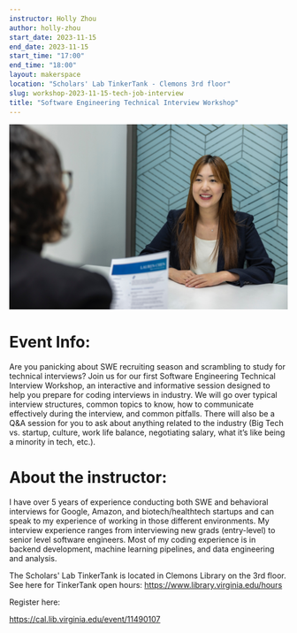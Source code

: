 ```yaml
---
instructor: Holly Zhou
author: holly-zhou
start_date: 2023-11-15
end_date: 2023-11-15
start_time: "17:00"
end_time: "18:00"
layout: makerspace
location: "Scholars' Lab TinkerTank - Clemons 3rd floor"
slug: workshop-2023-11-15-tech-job-interview
title: "Software Engineering Technical Interview Workshop"
---
```


![Software Engineering Technical Interview Workshop](/assets/post-media/workshops/resume-genius-72D3z_LfrQA-unsplash.jpg)

# Event Info:
Are you panicking about SWE recruiting season and scrambling to study for technical interviews? Join us for our first Software Engineering Technical Interview Workshop, an interactive and informative session designed to help you prepare for coding interviews in industry. We will go over typical interview structures, common topics to know, how to communicate effectively during the interview, and common pitfalls. There will also be a Q&A session for you to ask about anything related to the industry (Big Tech vs. startup, culture, work life balance, negotiating salary, what it’s like being a minority in tech, etc.). 

# About the instructor:
I have over 5 years of experience conducting both SWE and behavioral interviews for Google, Amazon, and biotech/healthtech startups and can speak to my experience of working in those different environments. My interview experience ranges from interviewing new grads (entry-level) to senior level software engineers. Most of my coding experience is in backend development, machine learning pipelines, and data engineering and analysis.

The Scholars' Lab TinkerTank is located in Clemons Library on the 3rd floor. See here for TinkerTank open hours: <a href="https://www.library.virginia.edu/hours">https://www.library.virginia.edu/hours</a>

Register here:

[https://cal.lib.virginia.edu/event/11490107 ](https://cal.lib.virginia.edu/event/11490107)
